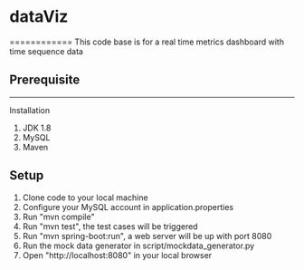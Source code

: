 # dataViz
============
This code base is for a real time metrics dashboard with time sequence data

## Prerequisite
----
Installation
1. JDK 1.8
2. MySQL
3. Maven

## Setup
1. Clone code to your local machine
2. Configure your MySQL account in application.properties
3. Run "mvn compile"
4. Run "mvn test", the test cases will be triggered
5. Run "mvn spring-boot:run", a web server will be up with port 8080
6. Run the mock data generator in script/mockdata_generator.py
7. Open "http://localhost:8080" in your local browser
